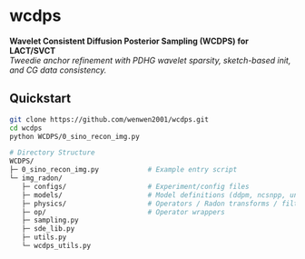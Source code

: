 # wcdps

**Wavelet Consistent Diffusion Posterior Sampling (WCDPS) for LACT/SVCT**  
*Tweedie anchor refinement with PDHG wavelet sparsity, sketch-based init, and CG data consistency.*

## Quickstart

```bash
git clone https://github.com/wenwen2001/wcdps.git
cd wcdps
python WCDPS/0_sino_recon_img.py

# Directory Structure
WCDPS/
├─ 0_sino_recon_img.py            # Example entry script
└─ img_radon/
   ├─ configs/                    # Experiment/config files
   ├─ models/                     # Model definitions (ddpm, ncsnpp, unet, ema, etc.)
   ├─ physics/                    # Operators / Radon transforms / filters
   ├─ op/                         # Operator wrappers
   ├─ sampling.py
   ├─ sde_lib.py
   ├─ utils.py
   └─ wcdps_utils.py
